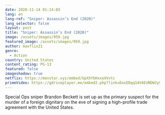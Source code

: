 ```yaml
---
date: 2020-11-14 01:14:03
lang: en
lang-ref: "Sniper: Assassin’s End (2020)"
lang_selector: false
layout: post
title: "Sniper: Assassin’s End (2020)"
image: /assets/images/959.jpg
featured_image: /assets/images/959.jpg
author: maxflix21
genre:
  - Action
country: United States
content_rating: PG-13
featured: false
imageshadow: true
netflix: https://movstar.xyz/embed/UpXXYbHxxoXVvtc
primeVideo: https://gdriveplayer.me/embed2.php?link=DasEDqq14V4EUNDWJy9Kxg%252F73ykRAIT7%252Bf9ntA0DSF5Bkd%252FcGFuZH%252B%252FmSCY08Qf2pMOLO3trF0NzhgPtaGwUB0fOppxqxLsZVvuImJtW4zKviYolGZgdZJ%252FlgLQ3T%252FysmHSfPrdDkGQvNZ05nuHdfFdXbgPc6uUO1U7NYQdBaHqxeFtFBDYvgpoWt3hvorkfM%253D
---
```

Special Ops sniper Brandon Beckett is set up as the primary suspect for the murder of a foreign dignitary on the eve of signing a high-profile trade agreement with the United States.
